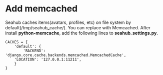 # Add memcached

Seahub caches items(avatars, profiles, etc) on file system by default(/tmp/seahub_cache/). You can replace with Memcached.
After install **python-memcache**, add the following lines to **seahub_settings.py**.

```
CACHES = {
    'default': {
        'BACKEND': 'django.core.cache.backends.memcached.MemcachedCache',
	'LOCATION': '127.0.0.1:11211',
    }
}
```
